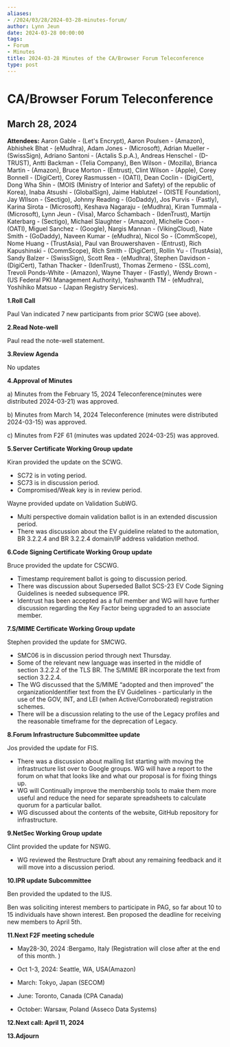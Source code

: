```yaml
---
aliases:
- /2024/03/28/2024-03-28-minutes-forum/
author: Lynn Jeun
date: 2024-03-28 00:00:00
tags:
- Forum
- Minutes
title: 2024-03-28 Minutes of the CA/Browser Forum Teleconference
type: post
---
```


# CA/Browser Forum Teleconference

## March 28, 2024

**Attendees:** Aaron Gable - (Let's Encrypt), Aaron Poulsen - (Amazon), Abhishek Bhat - (eMudhra), Adam Jones - (Microsoft), Adrian Mueller - (SwissSign), Adriano Santoni - (Actalis S.p.A.), Andreas Henschel - (D-TRUST), Antti Backman - (Telia Company), Ben Wilson - (Mozilla), Brianca Martin - (Amazon), Bruce Morton - (Entrust), Clint Wilson - (Apple), Corey Bonnell - (DigiCert), Corey Rasmussen - (OATI), Dean Coclin - (DigiCert), Dong Wha Shin - (MOIS (Ministry of Interior and Safety) of the republic of Korea), Inaba Atsushi - (GlobalSign), Jaime Hablutzel - (OISTE Foundation), Jay WIlson - (Sectigo), Johnny Reading - (GoDaddy), Jos Purvis - (Fastly), Karina Sirota - (Microsoft), Keshava Nagaraju - (eMudhra), Kiran Tummala - (Microsoft), Lynn Jeun - (Visa), Marco Schambach - (IdenTrust), Martijn Katerbarg - (Sectigo), Michael Slaughter - (Amazon), Michelle Coon - (OATI), Miguel Sanchez - (Google), Nargis Mannan - (VikingCloud), Nate Smith - (GoDaddy), Naveen Kumar - (eMudhra), Nicol So - (CommScope), Nome Huang - (TrustAsia), Paul van Brouwershaven - (Entrust), Rich Kapushinski - (CommScope), RIch Smith - (DigiCert), Rollin Yu - (TrustAsia), Sandy Balzer - (SwissSign), Scott Rea - (eMudhra), Stephen Davidson - (DigiCert), Tathan Thacker - (IdenTrust), Thomas Zermeno - (SSL.com), Trevoli Ponds-White - (Amazon), Wayne Thayer - (Fastly), Wendy Brown - (US Federal PKI Management Authority), Yashwanth TM - (eMudhra), Yoshihiko Matsuo - (Japan Registry Services).

**1.Roll Call**

Paul Van indicated 7 new participants from prior SCWG (see above).

**2.Read Note-well**

Paul read the note-well statement.

**3.Review Agenda**

No updates

**4.Approval of Minutes**

a) Minutes from the February 15, 2024 Teleconference(minutes were distributed 2024-03-21) was approved.

b) Minutes from March 14, 2024 Teleconference (minutes were distributed 2024-03-15) was approved.

c) Minutes from F2F 61 (minutes was updated 2024-03-25) was approved.

**5.Server Certificate Working Group update**

Kiran provided the update on the SCWG.

* SC72 is in voting period.
* SC73 is in discussion period.
* Compromised/Weak key is in review period.

Wayne provided update on Validation SubWG.

* Multi perspective domain validation ballot is in an extended discussion period.
* There was discussion about the EV guideline related to the automation, BR 3.2.2.4 and BR 3.2.2.4 domain/IP address validation method.

**6.Code Signing Certificate Working Group update**

Bruce provided the update for CSCWG.

* Timestamp requirement ballot is going to discussion period.
* There was discussion about Superseded Ballot SCS-23 EV Code Signing Guidelines is needed subsequence IPR.
* Identrust has been accepted as a full member and WG will have further discussion regarding the Key Factor being upgraded to an associate member.

**7.S/MIME Certificate Working Group update**

Stephen provided the update for SMCWG.

* SMC06 is in discussion period through next Thursday.
* Some of the relevant new language was inserted in the middle of section 3.2.2.2 of the TLS BR. The S/MIME BR incorporate the text from section 3.2.2.4. 
* The WG discussed that the S/MIME “adopted and then improved” the organizationIdentifier text from the EV Guidelines  - particularly in the use of the GOV, INT, and LEI (when Active/Corroborated) registration schemes. 
* There will be a discussion relating to the use of the Legacy profiles and the reasonable timeframe for the deprecation of Legacy.

**8.Forum Infrastructure Subcommittee update**

Jos provided the update for FIS.

* There was a discussion about mailing list starting with moving the infrastructure list over to Google groups. WG will have a report to the forum on what that looks like and what our proposal is for fixing things up.
* WG will Continually improve the membership tools to make them more useful and reduce the need for separate spreadsheets to calculate quorum for a particular ballot.
* WG discussed about the contents of the website, GitHub repository for infrastructure.

**9.NetSec Working Group update**

Clint provided the update for NSWG.

* WG reviewed the Restructure Draft about any remaining feedback and it will move into a discussion period.

**10.IPR update Subcommittee**

Ben provided the updated to the IUS.

Ben was soliciting interest members to participate in PAG, so far about 10 to 15 individuals have shown interest. Ben proposed the deadline for receiving new members to April 5th.

**11.Next F2F meeting schedule**

* May28-30, 2024 :Bergamo, Italy (Registration will close after at the end of this month. )

* Oct 1-3, 2024: Seattle, WA, USA(Amazon)
* March: Tokyo, Japan (SECOM)
* June: Toronto, Canada (CPA Canada)
* October: Warsaw, Poland (Asseco Data Systems)

**12.Next call: April 11, 2024**

**13.Adjourn**